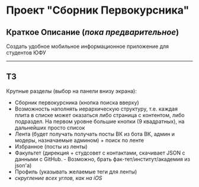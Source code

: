 # Проект "Сборник Первокурсника"

## Краткое Описание (*пока предварительное*)
Создать удобное мобильное информационное приложение для студентов ЮФУ

***
## ТЗ
Крупные разделы (выбор на панели внизу экрана):
- Сборник первокурсника (кнопка поиска вверху)
- Возможность наполнять иерархическую структуру, т.е. каждая плита в списке может оказаться либо страница с контентом, либо подраздел. На первом уровне большие кнопки (9 квадратных), на дальнейших просто список
- Лента (будет получать получать посты ВК из бота ВК, админ и модеры, назначаемые админом) + поиск по ленте
- Избранное (посты из ленты)
- Факультет (дирекция + студсовет с контактами, скачивает JSON с данными с GitHub. - Возможно, брать фак-тет/институт/академия из json'а)
- Профиль (указывать желаемые теги для ленты)
- *скругление всех углов, как на iOS*
